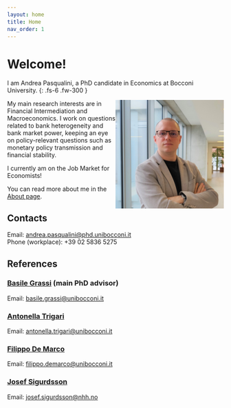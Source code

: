 ```yaml
---
layout: home
title: Home
nav_order: 1
---
```


# Welcome!

I am Andrea Pasqualini, a PhD candidate in Economics at Bocconi University.
{: .fs-6 .fw-300 }

<img src="/assets/img/picture.jpg" align="right" alt="Profile picture" class="inline" width="50%">

My main research interests are in Financial Intermediation and Macroeconomics.
I work on questions related to bank heterogeneity and bank market power, keeping an eye on policy-relevant questions such as monetary policy transmission and financial stability.

I currently am on the Job Market for Economists!

You can read more about me in the [About page](/_pages/about.md).


## Contacts

Email: [andrea.pasqualini@phd.unibocconi.it](mailto:andrea.pasqualini@phd.unibocconi.it) <br>
Phone (workplace): +39 02 5836 5275


## References

### [Basile Grassi](https://sites.google.com/site/grassibasile/) (main PhD advisor)

Email: [basile.grassi@unibocconi.it](mailto:basile.grassi@unibocconi.it)


### [Antonella Trigari](http://didattica.unibocconi.eu/mypage/index.php?IdUte=49233&cognome=TRIGARI&nome=ANTONELLA&urlBackMy=)

Email: [antonella.trigari@unibocconi.it](mailto:antonella.trigari@unibocconi.it)

### [Filippo De Marco](http://mypage.unibocconi.eu/filippodemarco/index.php?IdUte=182751&idr=25634&lingua=eng)

Email: [filippo.demarco@unibocconi.it](mailto:filippo.demarco@unibocconi.it)


### [Josef Sigurdsson](https://www.josefsigurdsson.com/)

Email: [josef.sigurdsson@nhh.no](mailto:josef.sigurdsson@nhh.no)
